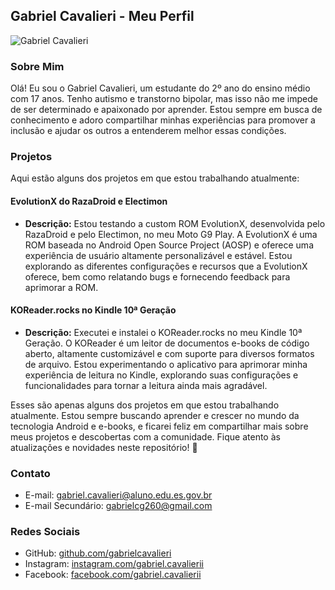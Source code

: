 ## Gabriel Cavalieri - Meu Perfil

![Gabriel Cavalieri](https://user-images.githubusercontent.com/140845825/256920950-e9b921fb-3f09-4488-8150-f2fa9b93e008.jpg)

### Sobre Mim

Olá! Eu sou o Gabriel Cavalieri, um estudante do 2º ano do ensino médio com 17 anos. Tenho autismo e transtorno bipolar, mas isso não me impede de ser determinado e apaixonado por aprender. Estou sempre em busca de conhecimento e adoro compartilhar minhas experiências para promover a inclusão e ajudar os outros a entenderem melhor essas condições.

### Projetos

Aqui estão alguns dos projetos em que estou trabalhando atualmente:

#### EvolutionX do RazaDroid e Electimon

- **Descrição:** Estou testando a custom ROM EvolutionX, desenvolvida pelo RazaDroid e pelo Electimon, no meu Moto G9 Play. A EvolutionX é uma ROM baseada no Android Open Source Project (AOSP) e oferece uma experiência de usuário altamente personalizável e estável. Estou explorando as diferentes configurações e recursos que a EvolutionX oferece, bem como relatando bugs e fornecendo feedback para aprimorar a ROM.

#### KOReader.rocks no Kindle 10ª Geração

- **Descrição:** Executei e instalei o KOReader.rocks no meu Kindle 10ª Geração. O KOReader é um leitor de documentos e-books de código aberto, altamente customizável e com suporte para diversos formatos de arquivo. Estou experimentando o aplicativo para aprimorar minha experiência de leitura no Kindle, explorando suas configurações e funcionalidades para tornar a leitura ainda mais agradável.

Esses são apenas alguns dos projetos em que estou trabalhando atualmente. Estou sempre buscando aprender e crescer no mundo da tecnologia Android e e-books, e ficarei feliz em compartilhar mais sobre meus projetos e descobertas com a comunidade. Fique atento às atualizações e novidades neste repositório! 🚀

### Contato
- E-mail: gabriel.cavalieri@aluno.edu.es.gov.br
- E-mail Secundário: gabrielcg260@gmail.com

### Redes Sociais

- GitHub: [github.com/gabrielcavalieri](https://github.com/gabrielcavalieri)
- Instagram: [instagram.com/gabriel.cavalierii](https://www.instagram.com/gabriel.cavalierii/)
- Facebook: [facebook.com/gabriel.cavalierii](https://www.facebook.com/gabriel.cavalierii)

